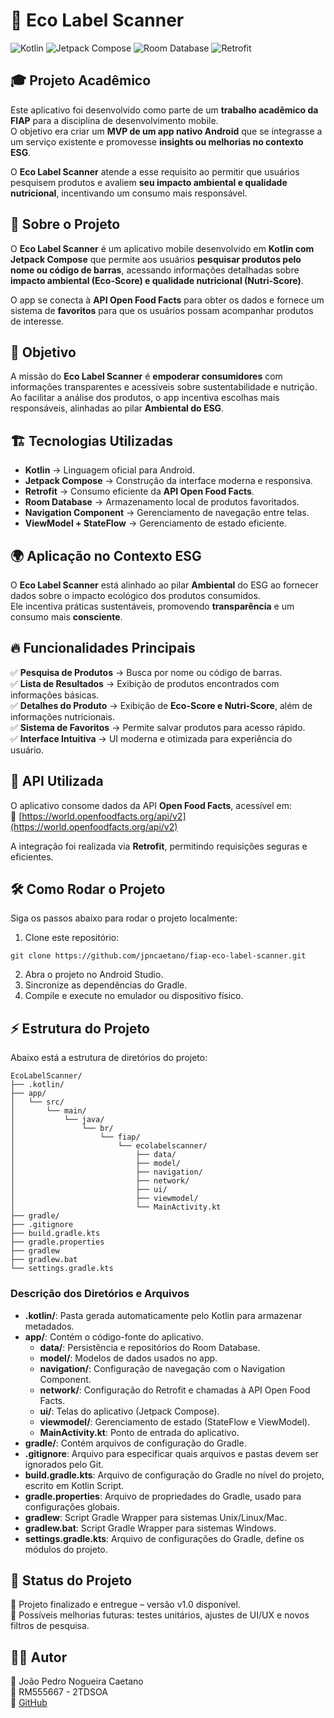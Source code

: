 # 🌱 Eco Label Scanner

![Kotlin](https://img.shields.io/badge/Kotlin-100%25-blue)
![Jetpack Compose](https://img.shields.io/badge/Jetpack%20Compose-UI-orange)
![Room Database](https://img.shields.io/badge/Room%20Database-Local%20Storage-green)
![Retrofit](https://img.shields.io/badge/Retrofit-API%20Client-lightgrey)

## 🎓 Projeto Acadêmico
Este aplicativo foi desenvolvido como parte de um **trabalho acadêmico da FIAP** para a disciplina de desenvolvimento mobile.  
O objetivo era criar um **MVP de um app nativo Android** que se integrasse a um serviço existente e promovesse **insights ou melhorias no contexto ESG**.  

O **Eco Label Scanner** atende a esse requisito ao permitir que usuários pesquisem produtos e avaliem **seu impacto ambiental e qualidade nutricional**, incentivando um consumo mais responsável.

## 📌 Sobre o Projeto
O **Eco Label Scanner** é um aplicativo mobile desenvolvido em **Kotlin com Jetpack Compose** que permite aos usuários **pesquisar produtos pelo nome ou código de barras**, acessando informações detalhadas sobre **impacto ambiental (Eco-Score) e qualidade nutricional (Nutri-Score)**.  

O app se conecta à **API Open Food Facts** para obter os dados e fornece um sistema de **favoritos** para que os usuários possam acompanhar produtos de interesse.

## 🎯 Objetivo
A missão do **Eco Label Scanner** é **empoderar consumidores** com informações transparentes e acessíveis sobre sustentabilidade e nutrição. Ao facilitar a análise dos produtos, o app incentiva escolhas mais responsáveis, alinhadas ao pilar **Ambiental do ESG**.

## 🏗️ Tecnologias Utilizadas
- **Kotlin** → Linguagem oficial para Android.
- **Jetpack Compose** → Construção da interface moderna e responsiva.
- **Retrofit** → Consumo eficiente da **API Open Food Facts**.
- **Room Database** → Armazenamento local de produtos favoritados.
- **Navigation Component** → Gerenciamento de navegação entre telas.
- **ViewModel + StateFlow** → Gerenciamento de estado eficiente.

## 🌍 Aplicação no Contexto ESG
O **Eco Label Scanner** está alinhado ao pilar **Ambiental** do ESG ao fornecer dados sobre o impacto ecológico dos produtos consumidos.  
Ele incentiva práticas sustentáveis, promovendo **transparência** e um consumo mais **consciente**.

## 🔥 Funcionalidades Principais
✅ **Pesquisa de Produtos** → Busca por nome ou código de barras.  
✅ **Lista de Resultados** → Exibição de produtos encontrados com informações básicas.  
✅ **Detalhes do Produto** → Exibição de **Eco-Score e Nutri-Score**, além de informações nutricionais.  
✅ **Sistema de Favoritos** → Permite salvar produtos para acesso rápido.  
✅ **Interface Intuitiva** → UI moderna e otimizada para experiência do usuário.

## 🔗 API Utilizada
O aplicativo consome dados da API **Open Food Facts**, acessível em:  
🔗 [https://world.openfoodfacts.org/api/v2](https://world.openfoodfacts.org/api/v2)  

A integração foi realizada via **Retrofit**, permitindo requisições seguras e eficientes.

## 🛠️ Como Rodar o Projeto
Siga os passos abaixo para rodar o projeto localmente:

1. Clone este repositório:
```
git clone https://github.com/jpncaetano/fiap-eco-label-scanner.git
```

2. Abra o projeto no Android Studio.
3. Sincronize as dependências do Gradle.
4. Compile e execute no emulador ou dispositivo físico.

## ⚡ Estrutura do Projeto
Abaixo está a estrutura de diretórios do projeto:
```
EcoLabelScanner/
├── .kotlin/
├── app/
│   └── src/
│       └── main/
│           └── java/
│               └── br/
│                   └── fiap/
│                       └── ecolabelscanner/
│                           ├── data/
│                           ├── model/
│                           ├── navigation/
│                           ├── network/
│                           ├── ui/
│                           ├── viewmodel/
│                           └── MainActivity.kt
├── gradle/
├── .gitignore
├── build.gradle.kts
├── gradle.properties
├── gradlew
├── gradlew.bat
└── settings.gradle.kts
```

### Descrição dos Diretórios e Arquivos
- **.kotlin/**: Pasta gerada automaticamente pelo Kotlin para armazenar metadados.
- **app/**: Contém o código-fonte do aplicativo.
  - **data/**: Persistência e repositórios do Room Database.
  - **model/**: Modelos de dados usados no app.
  - **navigation/**: Configuração de navegação com o Navigation Component.
  - **network/**: Configuração do Retrofit e chamadas à API Open Food Facts.
  - **ui/**: Telas do aplicativo (Jetpack Compose).
  - **viewmodel/**: Gerenciamento de estado (StateFlow e ViewModel).
  - **MainActivity.kt**: Ponto de entrada do aplicativo.
- **gradle/**: Contém arquivos de configuração do Gradle.
- **.gitignore**: Arquivo para especificar quais arquivos e pastas devem ser ignorados pelo Git.
- **build.gradle.kts**: Arquivo de configuração do Gradle no nível do projeto, escrito em Kotlin Script.
- **gradle.properties**: Arquivo de propriedades do Gradle, usado para configurações globais.
- **gradlew**: Script Gradle Wrapper para sistemas Unix/Linux/Mac.
- **gradlew.bat**: Script Gradle Wrapper para sistemas Windows.
- **settings.gradle.kts**: Arquivo de configurações do Gradle, define os módulos do projeto.


## 📌 Status do Projeto
🚀 Projeto finalizado e entregue – versão v1.0 disponível.  
🔄 Possíveis melhorias futuras: testes unitários, ajustes de UI/UX e novos filtros de pesquisa.

## 👨‍💻 Autor
📌 João Pedro Nogueira Caetano  
📌 RM555667 - 2TDSOA  
📌 [GitHub](https://github.com/jpncaetano)
